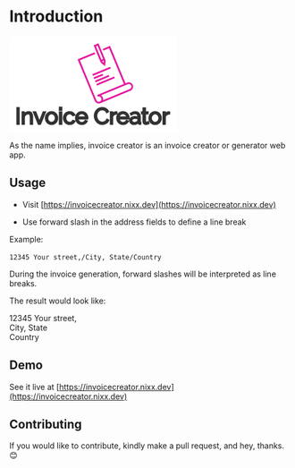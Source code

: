 
# Introduction

![Invoice Creator](ui/public/logo.png "Invoice Creator")

As the name implies, invoice creator is an invoice creator or generator web app.

## Usage

- Visit [https://invoicecreator.nixx.dev](https://invoicecreator.nixx.dev)
  
- Use forward slash in the address fields to define a line break
  
Example:

`12345 Your street,/City, State/Country`

During the invoice generation, forward slashes will be interpreted as line breaks.

The result would look like:

<address style="font-style:normal;">
12345 Your street,<br />
City, State<br />
Country
</address>

## Demo

See it live at [https://invoicecreator.nixx.dev](https://invoicecreator.nixx.dev)

## Contributing

If you would like to contribute, kindly make a pull request, and hey, thanks.😊
